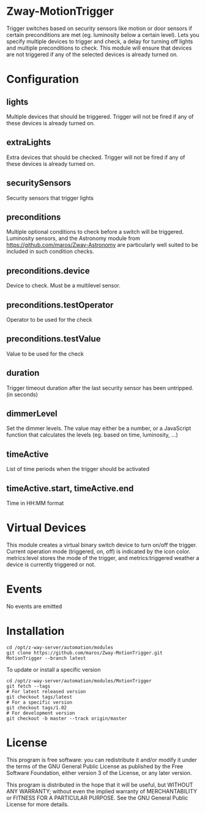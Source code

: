 # Zway-MotionTrigger

Trigger switches based on security sensors like motion or door sensors if 
certain preconditions are met (eg. luminosity below a certain level). Lets you 
specify  multiple devices to trigger and check, a delay for turning off lights 
and multiple preconditions to check. This module will ensure that devices are 
not triggered if any of the selected devices is already turned on.

# Configuration

## lights

Multiple devices that should be triggered. Trigger will not be fired if any 
of these devices is already turned on.

## extraLights

Extra devices that should be checked. Trigger will not be fired if any of
these devices is already turned on.

## securitySensors

Security sensors that trigger lights

## preconditions

Multiple optional conditions to check before a switch will be triggered. 
Luminosity sensors, and the Astronomy module from 
https://github.com/maros/Zway-Astronomy are particularly well suited to 
be included in such condition checks.

## preconditions.device

Device to check. Must be a multilevel sensor.

## preconditions.testOperator

Operator to be used for the check

## preconditions.testValue

Value to be used for the check

## duration

Trigger timeout duration after the last security sensor has been untripped.
(in seconds)

## dimmerLevel

Set the dimmer levels. The value may either be a number, or a JavaScript
function that calculates the levels (eg. based on time, luminosity, ...)

## timeActive

List of time periods when the trigger should be activated

## timeActive.start, timeActive.end

Time in HH:MM format

# Virtual Devices

This module creates a virtual binary switch device to turn on/off the trigger.
Current operation mode (triggered, on, off) is indicated by the icon color.
metrics:level stores the mode of the trigger, and metrics:triggered weather
a device is currently triggered or not.

# Events

No events are emitted

# Installation

```shell
cd /opt/z-way-server/automation/modules
git clone https://github.com/maros/Zway-MotionTrigger.git MotionTrigger --branch latest
```

To update or install a specific version
```shell
cd /opt/z-way-server/automation/modules/MotionTrigger
git fetch --tags
# For latest released version
git checkout tags/latest
# For a specific version
git checkout tags/1.02
# For development version
git checkout -b master --track origin/master
```

# License

This program is free software: you can redistribute it and/or modify
it under the terms of the GNU General Public License as published by
the Free Software Foundation, either version 3 of the License, or any 
later version.

This program is distributed in the hope that it will be useful,
but WITHOUT ANY WARRANTY; without even the implied warranty of
MERCHANTABILITY or FITNESS FOR A PARTICULAR PURPOSE. See the
GNU General Public License for more details.
